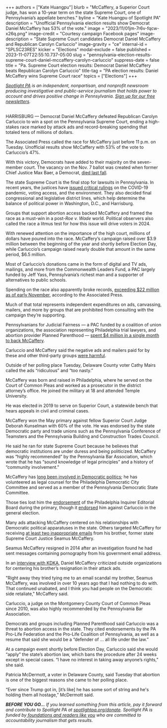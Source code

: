 +++
authors = ["Kate Huangpu"]
blurb = "McCaffery, a Superior Court judge, has won a 10-year term on the state Supreme Court, one of Pennsylvania’s appellate benches."
byline = "Kate Huangpu of Spotlight PA"
description = "Unofficial Pennsylvania election results show Democrat Daniel McCaffery has 53% of the vote."
image = "2023/11/01jm-7r6v-fqcw-x26q.png"
image-credit = "Courtesy campaign Facebook pages"
image-description = "State Supreme Court candidates Democrat Daniel McCaffery and Republican Carolyn Carluccio"
image-gravity = "ce"
internal-id = "SPLSC23RES"
kicker = "Elections"
modal-exclude = false
published = 2023-11-07T22:55:10.737-05:00
slug = "pennsylvania-election-results-supreme-court-daniel-mccaffery-carolyn-carluccio"
suppress-date = false
title = "Pa. Supreme Court election results: Democrat Daniel McCaffery beats Republican Carolyn Carluccio"
title-tag = "PA election results: Daniel McCaffery wins Supreme Court race"
topics = ["Elections"]
+++

<a href="https://www.spotlightpa.org/"><em>Spotlight PA</em></a><em> is an independent, nonpartisan, and nonprofit newsroom producing investigative and public-service journalism that holds power to account and drives positive change in Pennsylvania. </em><a href="https://www.spotlightpa.org/newsletters"><em>Sign up for our free newsletters</em></a><em>.</em>

<br/>HARRISBURG — Democrat Daniel McCaffery defeated Republican Carolyn Carluccio to win a spot on the Pennsylvania Supreme Court, ending a high-stakes race marked by attack ads and record-breaking spending that totaled tens of millions of dollars.

The Associated Press called the race for McCaffery just before 11 p.m. on Tuesday. Unofficial results show McCaffery with 53% of the vote to Carluccio’s 47%.

With this victory, Democrats have added to their majority on the seven-member court. The vacancy on the Nov. 7 ballot was created when former Chief Justice Max Baer, a Democrat, <a href="https://apnews.com/article/pittsburgh-pennsylvania-obituaries-49ca6d17cf1c8e0a8eae8f33de5e47de">died last fall</a>.

<script src="https://www.spotlightpa.org/embed.js" async></script><div data-spl-embed-version="1" data-spl-src="https://www.spotlightpa.org/embeds/newsletter/"></div>

The state Supreme Court is the final stop for lawsuits in Pennsylvania. In recent years, the justices have <a href="https://www.spotlightpa.org/news/2023/10/pennsylvania-judges-supreme-superior-commonwealth-court-interactive-tool/">issued critical rulings</a> on the COVID-19 pandemic, voting access, and the environment. They also decided final congressional and legislative district lines, which help determine the balance of political power in Washington, D.C., and Harrisburg.

Groups that support abortion access backed McCaffery and framed the race as a must-win in a post-<em>Roe v. Wade </em>world. Political observers also called the race a litmus test for how this issue will drive voters in 2024.

With renewed attention on the importance of the high court, millions of dollars have poured into the race. McCaffery’s campaign raised over $3.9 million between the beginning of the year and shortly before Election Day, while Carluccio’s campaign raised nearly double that amount in the same period, $6.5 million.

Most of Carluccio’s donations came in the form of digital and TV ads, mailings, and more from the Commonwealth Leaders Fund, a PAC largely funded by Jeff Yass, Pennsylvania’s richest man and a supporter of alternatives to public schools.

Spending on the race also apparently broke records, <a href="https://apnews.com/article/pennsylvania-supreme-court-election-campaign-0c517ed69436d8271fec7b7f04ae025e">exceeding $22 million as of early November</a>, according to the Associated Press.

Much of that total represents independent expenditures on ads, canvassing, mailers, and more by groups that are prohibited from consulting with the campaign they’re supporting.

Pennsylvanians for Judicial Fairness — a PAC funded by a coalition of union organizations, the association representing Philadelphia trial lawyers, and abortion provider Planned Parenthood — <a href="https://www.spotlightpa.org/news/2023/10/supreme-court-campaign-finance-pennsylvania-yass-ads-spending/">spent $4 million in a single month to back McCaffery</a>.

Carluccio and McCaffery said the negative ads and mailers paid for by these and other third-party groups <a href="https://www.cbsnews.com/pittsburgh/news/pennsylvania-supreme-court-candidates-attack-ads/">were harmful</a>.

Outside of her polling place Tuesday, Delaware County voter Cathy Mairs called the ads “ridiculous” and “too nasty.”

McCaffery was born and raised in Philadelphia, where he served on the Court of Common Pleas and worked as a prosecutor in the district attorney’s office. He joined the military at 18 and attended Temple University.

He was elected in 2019 to serve on Superior Court, a statewide bench that hears appeals in civil and criminal cases.

McCaffery won the May primary against fellow Superior Court Judge Deborah Kunselman with 60% of the vote. He was endorsed by the state Democratic party and trade unions such as the Pennsylvania Conference of Teamsters and the Pennsylvania Building and Construction Trades Council.

He said he ran for state Supreme Court because he believes that democratic institutions are under duress and being politicized. McCaffery was “highly recommended” by the Pennsylvania Bar Association, which wrote that he has “sound knowledge of legal principles” and a history of “community involvement.”

McCaffery has <a href="https://www.judgemccaffery.com/about/">long been involved in Democratic politics</a>; he has volunteered as legal counsel for the Philadelphia Democratic City Committee and served as a member of the Pennsylvania Democratic State Committee.

Those ties lost him the <a href="https://www.inquirer.com/opinion/editorials/deborah-kunselman-carolyn-carluccio-supreme-court-judicial-endorsement-20230512.html">endorsement</a> of the Philadelphia Inquirer Editorial Board during the primary, though it <a href="https://www.inquirer.com/opinion/editorials/daniel-mccaffery-supreme-court-pennsylvania-carolyn-carluccio-20231024.html">endorsed</a> him against Carluccio in the general election.

Many ads attacking McCaffery centered on his relationships with Democratic political apparatuses in the state. Others targeted McCaffery for receiving <a href="https://www.inquirer.com/philly/news/politics/20141016_Third_state_official_resigns_over_porn_emails.html">at least two inappropriate emails</a> from his brother, former state Supreme Court Justice Seamus McCaffery.

Seamus McCaffery resigned in 2014 after an investigation found he had sent messages containing pornography from his government email address.

In an <a href="https://www.cbsnews.com/pittsburgh/news/pennsylvania-supreme-court-candidates-attack-ads/">interview with KDKA</a>, Daniel McCaffery criticized outside organizations for centering his brother’s resignation in their attack ads.

&#34;Right away they tried tying me to an email scandal my brother, Seamus McCaffery, was involved in over 10 years ago that I had nothing to do with. That continued unabated, and I think you had people on the Democratic side retaliate,&#34; McCaffery said.

Carluccio, a judge on the Montgomery County Court of Common Pleas since 2010, was also highly recommended by the Pennsylvania Bar Association.

<script src="https://www.spotlightpa.org/embed.js" async></script><div data-spl-embed-version="1" data-spl-src="https://www.spotlightpa.org/embeds/donate/"></div>

Democrats and groups including Planned Parenthood said Carluccio was a threat to abortion access in the state. They cited endorsements by the PA Pro-Life Federation and the Pro-Life Coalition of Pennsylvania, as well as a resume that said she would be a “defender of … all life under the law.”

At a campaign event shortly before Election Day, Carluccio said she would “apply” the state’s abortion law, which bans the procedure after 24 weeks except in special cases. “I have no interest in taking away anyone’s rights,” she said.

Patricia McDermott, a voter in Delaware County, said Tuesday that abortion is one of the biggest reasons she came to her polling place.

“Ever since Trump got in, \[it’s like\] he has some sort of string and he&#39;s holding them all hostage,” McDermott said.

<strong><em>BEFORE YOU GO…</em></strong><em> If you learned something from this article, pay it forward and contribute to Spotlight PA at </em><a href="http://spotlightpa.org/donate"><em>spotlightpa.org/donate</em></a><em>. Spotlight PA is funded by</em><a href="https://www.spotlightpa.org/support"><em> foundations and readers like you</em></a><em> who are committed to accountability journalism that gets results.</em>

